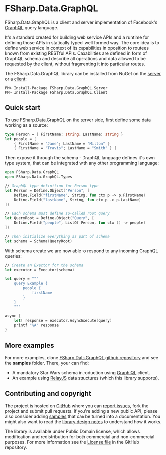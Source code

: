 
FSharp.Data.GraphQL
======================

FSharp.Data.GraphQL is a client and server implementation of Facebook's [GraphQL](http://graphql.org/) query language.

It's a standard created for building web service APIs and a runtime for defining those APIs in statically typed, well
formed way. The core idea is to define web service in context of its capabilities in oposition to routees known from existing RESTful APIs. Capabilities are defined in form of GraphQL schema and describe all operations and data allowed to be requested by the client, without fragmenting it into particular routes.

The FSharp.Data.GraphQL library can be installed from NuGet on the [server](https://www.nuget.org/packages/FSharp.Data.GraphQL.Server) or a [client](https://www.nuget.org/packages/FSharp.Data.GraphQL.Client):
    
    PM> Install-Package FSharp.Data.GraphQL.Server
    PM> Install-Package FSharp.Data.GraphQL.Client
    
## Quick start

To use FSharp.Data.GraphQL on the server side, first define some data working as a source:

```fsharp
type Person = { FirstName: string; LastName: string }
let people = [ 
    { FirstName = "Jane"; LastName = "Milton" }
    { FirstName = "Travis"; LastName = "Smith" } ]
```

Then expose it through the schema - GraphQL language defines it's own type system, that can be integrated with any other programming language:

```fsharp
open FSharp.Data.GraphQL
open FSharp.Data.GraphQL.Types

// GraphQL type definition for Person type
let Person = Define.Object("Person", [
    Define.Field("firstName", String, fun ctx p -> p.FirstName)
    Define.Field("lastName", String, fun ctx p -> p.LastName)  
])

// Each schema must define so-called root query
let QueryRoot = Define.Object("Query", [
    Define.Field("people", ListOf Person, fun ctx () -> people)
])

// Then initialize everything as part of schema
let schema = Schema(QueryRoot)
```

With schema create we are now able to respond to any incoming GraphQL queries:

```fsharp
// Create an Exector for the schema
let executor = Executor(schema)

let query = """
    query Example {
        people {
            firstName
        }
    }
    """
    
async {
    let! response = executor.AsyncExecute(query)
    printf "%A" response
}

```

## More examples

For more examples, clone [FSharp.Data.GraphQL github repository](https://github.com/fsprojects/FSharp.Data.GraphQL) and see the **samples** folder. There, your can find:

- A mandatory Star Wars schema introduction using [GraphiQL](https://github.com/graphql/graphiql) client.
- An example using [RelayJS](https://facebook.github.io/relay/) data structures (which this library supports).

Contributing and copyright
--------------------------

The project is hosted on [GitHub][gh] where you can [report issues][issues], fork 
the project and submit pull requests. If you're adding a new public API, please also 
consider adding [samples][content] that can be turned into a documentation. You might
also want to read the [library design notes][readme] to understand how it works.

The library is available under Public Domain license, which allows modification and 
redistribution for both commercial and non-commercial purposes. For more information see the 
[License file][license] in the GitHub repository. 

  [content]: https://github.com/fsprojects/FSharp.Data.GraphQL/tree/master/docs/content
  [gh]: https://github.com/fsprojects/FSharp.Data.GraphQL
  [issues]: https://github.com/fsprojects/FSharp.Data.GraphQL/issues
  [readme]: https://github.com/fsprojects/FSharp.Data.GraphQL/blob/master/README.md
  [license]: https://github.com/fsprojects/FSharp.Data.GraphQL/blob/master/LICENSE.txt

